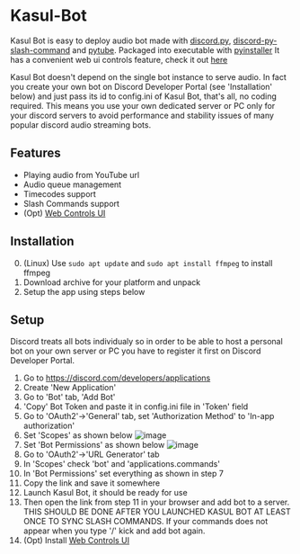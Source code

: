# Kasul-Bot



Kasul Bot is easy to deploy audio bot made with [discord.py](https://github.com/Rapptz/discord.py), [discord-py-slash-command](https://pypi.org/project/discord-py-slash-command/) and [pytube](https://github.com/pytube/pytube). Packaged into executable with [pyinstaller](https://pypi.org/project/pyinstaller/) It has a convenient web ui controls feature, check it out [here](https://github.com/Vansh0t/Kasul-Bot-Web-Controls)

Kasul Bot doesn't depend on the single bot instance to serve audio. In fact you create your own bot on Discord Developer Portal (see 'Installation' below) and just pass its id to config.ini of Kasul Bot, that's all, no coding required. This means you use your own dedicated server or PC only for your discord servers to avoid performance and stability issues of many popular discord audio streaming bots.

## Features
- Playing audio from YouTube url
- Audio queue management
- Timecodes support
- Slash Commands support
- (Opt) [Web Controls UI](https://github.com/Vansh0t/Kasul-Bot-Web-Controls)

## Installation
0. (Linux) Use `sudo apt update` and `sudo apt install ffmpeg` to install ffmpeg
1. Download archive for your platform and unpack
2. Setup the app using steps below

## Setup
Discord treats all bots individualy so in order to be able to host a personal bot on your own server or PC you have to register it first on Discord Developer Portal.
1. Go to https://discord.com/developers/applications
2. Create 'New Application'
3. Go to 'Bot' tab, 'Add Bot'
4. 'Copy' Bot Token and paste it in config.ini file in 'Token' field
5. Go to 'OAuth2'->'General' tab, set 'Authorization Method' to 'In-app authorization' 
6. Set 'Scopes' as shown below
![image](https://user-images.githubusercontent.com/35566242/148388614-94eb7869-29f0-459f-9ca2-d9e63e20de3b.png)
7. Set 'Bot Permissions' as shown below
![image](https://user-images.githubusercontent.com/35566242/148388794-484f6ec9-0f81-4400-83a2-419c7f11f896.png)
8. Go to 'OAuth2'->'URL Generator' tab
9. In 'Scopes' check 'bot' and 'applications.commands'
10. In 'Bot Permissions' set everything as shown in step 7
11. Copy the link and save it somewhere
12. Launch Kasul Bot, it should be ready for use
13. Then open the link from step 11 in your browser and add bot to a server. THIS SHOULD BE DONE AFTER YOU LAUNCHED KASUL BOT AT LEAST ONCE TO SYNC SLASH COMMANDS. If your commands does not appear when you type '/' kick and add bot again.
14. (Opt) Install [Web Controls UI](https://github.com/Vansh0t/Kasul-Bot-Web-Controls)
